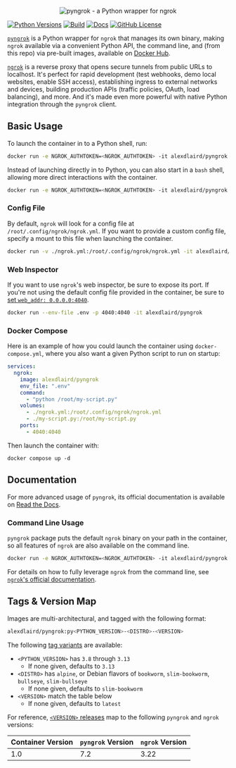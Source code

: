 <p align="center"><img alt="pyngrok - a Python wrapper for ngrok" src="https://pyngrok.readthedocs.io/en/latest/_images/logo.png" /></p>

[![Python Versions](https://img.shields.io/pypi/pyversions/pyngrok.svg)](https://pypi.org/project/pyngrok)
[![Build](https://img.shields.io/github/actions/workflow/status/alexdlaird/pyngrok-docker/build.yml)](https://github.com/alexdlaird/pyngrok-docker/actions/workflows/build.yml)
[![Docs](https://img.shields.io/readthedocs/pyngrok)](https://pyngrok.readthedocs.io/en/latest)
[![GitHub License](https://img.shields.io/github/license/alexdlaird/pyngrok)](https://github.com/alexdlaird/pyngrok/blob/main/LICENSE)

[`pyngrok`](https://github.com/alexdlaird/pyngrok) is a Python wrapper for `ngrok` that manages its own binary,
making `ngrok` available via a convenient Python API, the command line, and (from this repo) via pre-built
images, available on [Docker Hub](https://hub.docker.com/r/alexdlaird/pyngrok).

[`ngrok`](https://ngrok.com) is a reverse proxy that opens secure tunnels from public URLs to localhost. It's perfect
for rapid  development (test webhooks, demo local websites, enable SSH access), establishing ingress to external
networks and devices, building production APIs (traffic policies, OAuth, load balancing), and more. And
it's made even more powerful with native Python integration through the `pyngrok` client.

## Basic Usage

To launch the container in to a Python shell, run:

```sh
docker run -e NGROK_AUTHTOKEN=<NGROK_AUTHTOKEN> -it alexdlaird/pyngrok
```

Instead of launching directly in to Python, you can also start in a `bash` shell, allowing more direct interactions
with the container.

```sh
docker run -e NGROK_AUTHTOKEN=<NGROK_AUTHTOKEN> -it alexdlaird/pyngrok /bin/bash
```

### Config File

By default, `ngrok` will look for a config file at `/root/.config/ngrok/ngrok.yml`. If you want to provide a custom
config file, specify a mount to this file when launching the container.

```sh
docker run -v ./ngrok.yml:/root/.config/ngrok/ngrok.yml -it alexdlaird/pyngrok
```

### Web Inspector

If you want to use `ngrok`'s web inspector, be sure to expose its port. If you're not using the
default config file provided in the container, be sure to [set `web_addr: 0.0.0.0:4040`](https://ngrok.com/docs/agent/config/v2/#web_addr).

```sh
docker run --env-file .env -p 4040:4040 -it alexdlaird/pyngrok
```

### Docker Compose

Here is an example of how you could launch the container using `docker-compose.yml`, where you also want a given Python
script to run on startup:

```yaml
services:
  ngrok:
    image: alexdlaird/pyngrok
    env_file: ".env"
    command:
      - "python /root/my-script.py"
    volumes:
      - ./ngrok.yml:/root/.config/ngrok/ngrok.yml
      - ./my-script.py:/root/my-script.py
    ports:
      - 4040:4040
```

Then launch the container with:

```shell
docker compose up -d
```

## Documentation

For more advanced usage of `pyngrok`, its official documentation is available
on [Read the Docs](https://pyngrok.readthedocs.io).

### Command Line Usage

`pyngrok` package puts the default `ngrok` binary on your path in the container, so all features of `ngrok` are
also available on the command line.

```sh
docker run -e NGROK_AUTHTOKEN=<NGROK_AUTHTOKEN> -it alexdlaird/pyngrok ngrok http 80
```

For details on how to fully leverage `ngrok` from the command line,
see [`ngrok`'s official documentation](https://ngrok.com/docs/agent/cli/).

## Tags & Version Map

Images are multi-architectural, and tagged with the following format:

```sh
alexdlaird/pyngrok:py<PYTHON_VERSION>-<DISTRO>-<VERSION>
```

The following [tag variants](https://hub.docker.com/r/alexdlaird/pyngrok/tags) are available:

- `<PYTHON_VERSION>` has `3.8` through `3.13`
  - If none given, defaults to `3.13`
- `<DISTRO>` has `alpine`, or Debian flavors of `bookworm`, `slim-bookworm`, `bullseye`, `slim-bullseye`
  - If none given, defaults to `slim-bookworm`
- `<VERSION>` match the table below
  - If none given, defaults to `latest`

For reference, [`<VERSION>` releases](https://github.com/alexdlaird/pyngrok-docker/releases) map to the following `pyngrok` and `ngrok` versions:

| Container Version | `pyngrok` Version | `ngrok` Version |
|-------------------|-------------------|-----------------|
| 1.0               | 7.2               | 3.22            |
